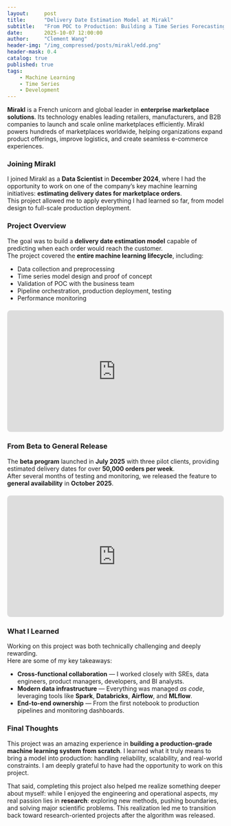 ```yaml
---
layout:     post
title:      "Delivery Date Estimation Model at Mirakl"
subtitle:   "From POC to Production: Building a Time Series Forecasting Solution"
date:       2025-10-07 12:00:00
author:     "Clement Wang"
header-img: "/img_compressed/posts/mirakl/edd.png"
header-mask: 0.4
catalog: true
published: true
tags:
    - Machine Learning
    - Time Series
    - Development
---
```



**Mirakl** is a French unicorn and global leader in **enterprise marketplace solutions**. Its technology enables leading retailers, manufacturers, and B2B companies to launch and scale online marketplaces efficiently. Mirakl powers hundreds of marketplaces worldwide, helping organizations expand product offerings, improve logistics, and create seamless e-commerce experiences.


### Joining Mirakl

I joined Mirakl as a **Data Scientist** in **December 2024**, where I had the opportunity to work on one of the company’s key machine learning initiatives: **estimating delivery dates for marketplace orders**.  
This project allowed me to apply everything I had learned so far, from model design to full-scale production deployment.


### Project Overview

The goal was to build a **delivery date estimation model** capable of predicting when each order would reach the customer.  
The project covered the **entire machine learning lifecycle**, including:

- Data collection and preprocessing
- Time series model design and proof of concept
- Validation of POC with the business team
- Pipeline orchestration, production deployment, testing
- Performance monitoring


<div class="responsive-iframe-container">
  <iframe src="https://player.vimeo.com/video/1090794835" frameborder="0" allow="autoplay; fullscreen; picture-in-picture" allowfullscreen></iframe>
</div>

<style>
.responsive-iframe-container {
  position: relative;
  width: 100%;
  height: 0;
  padding-bottom: 56.25%; /* 16:9 aspect ratio (360/640 * 100) */
  margin: 20px 0;
}

.responsive-iframe-container iframe {
  position: absolute;
  top: 0;
  left: 0;
  width: 100%;
  height: 100%;
  border: none;
  border-radius: 8px;
}

/* Mobile adjustments */
@media (max-width: 768px) {
  .responsive-iframe-container {
    padding-bottom: 60%; /* Slightly taller on mobile for better viewing */
  }
}
</style>


### From Beta to General Release

The **beta program** launched in **July 2025** with three pilot clients, providing estimated delivery dates for over **50,000 orders per week**.  
After several months of testing and monitoring, we released the feature to **general availability** in **October 2025**.

<div class="responsive-iframe-container">
  <iframe src="https://drive.google.com/file/d/1hc2On6gV9T0k-FsP3IJlNvSUWuybGPiL/preview" allow="autoplay; fullscreen; picture-in-picture" allowfullscreen></iframe>
</div>

<style>
.responsive-iframe-container {
  position: relative;
  width: 100%;
  height: 0;
  padding-bottom: 56.25%; /* 16:9 aspect ratio (480/640 * 100) */
  margin: 20px 0;
}

.responsive-iframe-container iframe {
  position: absolute;
  top: 0;
  left: 0;
  width: 100%;
  height: 100%;
  border: none;
  border-radius: 8px;
}

/* Mobile adjustments */
@media (max-width: 768px) {
  .responsive-iframe-container {
    padding-bottom: 60%; /* Slightly taller on mobile for better viewing */
  }
}
</style>





### What I Learned

Working on this project was both technically challenging and deeply rewarding.  
Here are some of my key takeaways:

- **Cross-functional collaboration** — I worked closely with SREs, data engineers, product managers, developers, and BI analysts.  
- **Modern data infrastructure** — Everything was managed *as code*, leveraging tools like **Spark**, **Databricks**, **Airflow**, and **MLflow**.  
- **End-to-end ownership** — From the first notebook to production pipelines and monitoring dashboards.


### Final Thoughts

This project was an amazing experience in **building a production-grade machine learning system from scratch**. I learned what it truly means to bring a model into production: handling reliability, scalability, and real-world constraints. I am deeply grateful to have had the opportunity to work on this project.

That said, completing this project also helped me realize something deeper about myself: while I enjoyed the engineering and operational aspects, my real passion lies in **research**: exploring new methods, pushing boundaries, and solving major scientific problems.
This realization led me to transition back toward research-oriented projects after the algorithm was released.

